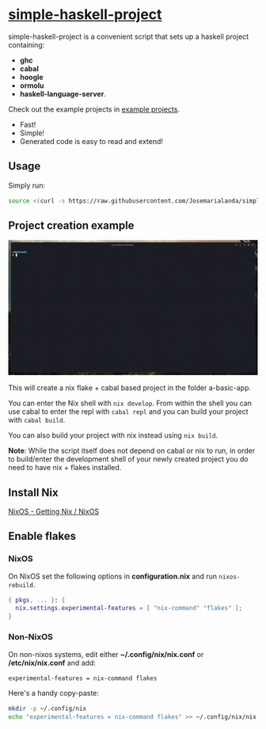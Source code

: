 # [simple-haskell-project](https://josemarialanda.github.io/simple-haskell-project/)

simple-haskell-project is a convenient script that sets up a haskell project containing:

* **ghc**
* **cabal**
* **hoogle**
* **ormolu**
* **haskell-language-server**.

Check out the example projects in [example projects](https://github.com/Josemarialanda/simple-haskell-project/tree/master/example%20projects).

* Fast!
* Simple!
* Generated code is easy to read and extend!

## Usage

Simply run:

```bash
source <(curl -s https://raw.githubusercontent.com/Josemarialanda/simple-haskell-project/master/shp.sh) run
```

## Project creation example

![](https://github.com/Josemarialanda/simple-haskell-project/blob/master/usage.gif)

This will create a nix flake + cabal based project in the folder a-basic-app.

You can enter the Nix shell with `nix develop`. From within the shell you can use cabal to enter the repl with `cabal repl` and you can build your project with `cabal build`.

You can also build your project with nix instead using `nix build`.

**Note**: While the script itself does not depend on cabal or nix to run, in order to build/enter the development shell of your newly created project you do need to have nix + flakes installed.

## Install Nix

[NixOS - Getting Nix / NixOS](https://nixos.org/download.html#nix-install-linux)

## Enable flakes

### NixOS

On NixOS set the following options in **configuration.nix** and run `nixos-rebuild`.

```nix
{ pkgs, ... }: {
  nix.settings.experimental-features = [ "nix-command" "flakes" ];
}
```

### Non-NixOS

On non-nixos systems, edit either **~/.config/nix/nix.conf** or **/etc/nix/nix.conf** and add:

```bash
experimental-features = nix-command flakes
```

Here's a handy copy-paste:

```bash
mkdir -p ~/.config/nix
echo "experimental-features = nix-command flakes" >> ~/.config/nix/nix.conf
```
